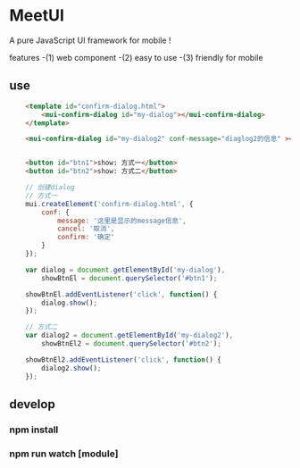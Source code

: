 # MeetUI
A pure JavaScript UI framework for mobile !

features
-(1) web component
-(2) easy to use
-(3) friendly for mobile

## use
```html
    <template id="confirm-dialog.html">
        <mui-confirm-dialog id="my-dialog"></mui-confirm-dialog>
    </template>

    <mui-confirm-dialog id="my-dialog2" conf-message="diaglog2的信息" ></mui-confirm-dialog>


    <button id="btn1">show: 方式一</button>
    <button id="btn2">show: 方式二</button>
```

```javascript
    // 创建dialog
    // 方式一
    mui.createElement('confirm-dialog.html', {
        conf: {
            message: '这里是显示的message信息',
            cancel: '取消',
            confirm: '确定'
        }
    });

    var dialog = document.getElementById('my-dialog'),
        showBtnEl = document.querySelector('#btn1');

    showBtnEl.addEventListener('click', function() {
        dialog.show();
    });

    // 方式二
    var dialog2 = document.getElementById('my-dialog2'),
        showBtnEl2 = document.querySelector('#btn2');

    showBtnEl2.addEventListener('click', function() {
        dialog2.show();
    });

```

## develop

### npm install

### npm run watch [module]